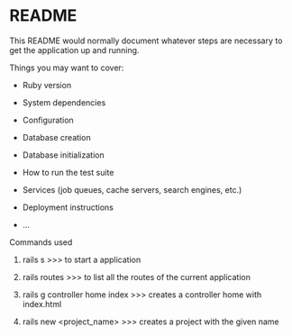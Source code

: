 # README

This README would normally document whatever steps are necessary to get the
application up and running.

Things you may want to cover:

* Ruby version

* System dependencies

* Configuration

* Database creation

* Database initialization

* How to run the test suite

* Services (job queues, cache servers, search engines, etc.)

* Deployment instructions

* ...


Commands used 

1. rails s >>> to start a application
2. rails routes >>> to list all the routes of the current application
3. rails g controller home index >>> creates a controller home with index.html

4. rails new <project_name> >>> creates a project with the given name
